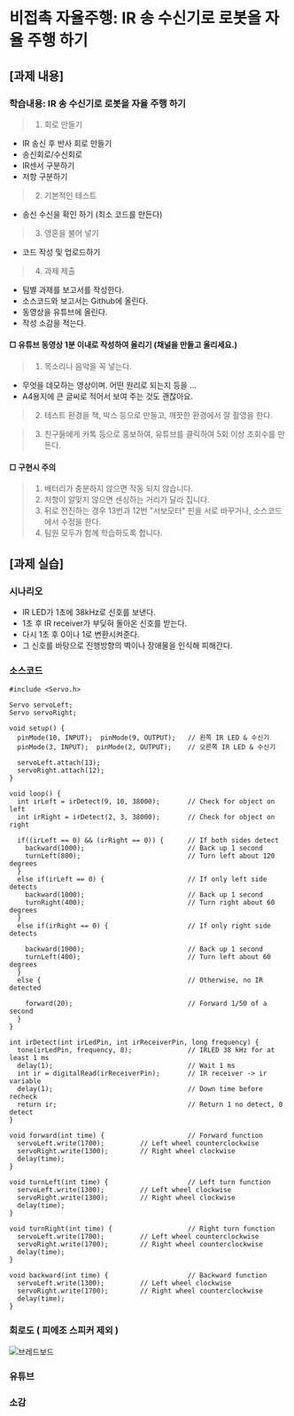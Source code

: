# 비접촉 자율주행: IR 송 수신기로 로봇을 자율 주행 하기

## [과제 내용]

### 학습내용: IR 송 수신기로 로봇을 자율 주행 하기

>1. 회로 만들기
  - IR 송신 후 반사 회로 만들기
  - 송신회로/수신회로
  - IR센서 구분하기
  - 저항 구분하기
>2. 기본적인 테스트
  - 송신 수신을 확인 하기 (최소 코드를 만든다)
>3. 영혼을 불어 넣기
  - 코드 작성 및 업로드하기
>4. 과제 제출
  - 팀별 과제를 보고서를 작성한다.
  - 소스코드와 보고서는 Github에 올린다.
  - 동영상을 유튜브에 올린다.
  - 작성 소감을 적는다.
#### □ 유튜브 동영상 1분 이내로 작성하여 올리기 (채널을 만들고 올리세요.)
>1. 목소리나 음악을 꼭 넣는다.
   * 무엇을 데모하는 영상이며. 어떤 원리로 되는지 등을 ...
   *  A4용지에 큰 글씨로 적어서 보여 주는 것도 괜찮아요.
 
>2. 테스트 환경을 책, 박스 등으로 만들고, 깨끗한 환경에서 잘 촬영을 한다.
 
>3. 친구들에게 카톡 등으로 홍보하여, 유튜브를 클릭하여 5회 이상 조회수를 만든다.
#### □ 구현시 주의
>1. 배터리가 충분하지 않으면 작동 되지 않습니다.
>2. 저항이 알맞지 않으면 센싱하는 거리가 달라 집니다.
>3. 뒤로 전진하는 경우 13번과 12번 "서보모터" 핀을 서로 바꾸거나, 소스코드에서 수정을 한다.
>4. 팀원 모두가 함께 학습하도록 합니다.


</hr>


## [과제 실습]

### 시나리오

- IR LED가 1초에 38kHz로 신호를 보낸다.
- 1초 후 IR receiver가 부딪혀 돌아온 신호를 받는다. 
- 다시 1초 후 0이나 1로 변환시켜준다. 
- 그 신호를 바탕으로 진행방향의 벽이나 장애물을 인식해 피해간다.

### 소스코드

```
#include <Servo.h> 
 
Servo servoLeft;
Servo servoRight;
 
void setup() {
  pinMode(10, INPUT);  pinMode(9, OUTPUT);   // 왼쪽 IR LED & 수신기
  pinMode(3, INPUT);  pinMode(2, OUTPUT);    // 오른쪽 IR LED & 수신기

  servoLeft.attach(13);
  servoRight.attach(12);
}  
 
void loop() {
  int irLeft = irDetect(9, 10, 38000);       // Check for object on left
  int irRight = irDetect(2, 3, 38000);       // Check for object on right

  if((irLeft == 0) && (irRight == 0)) {      // If both sides detect
    backward(1000);                          // Back up 1 second
    turnLeft(800);                           // Turn left about 120 degrees
  }
  else if(irLeft == 0) {                     // If only left side detects
    backward(1000);                          // Back up 1 second
    turnRight(400);                          // Turn right about 60 degrees
  }
  else if(irRight == 0) {                    // If only right side detects
  
    backward(1000);                          // Back up 1 second
    turnLeft(400);                           // Turn left about 60 degrees
  }
  else {                                     // Otherwise, no IR detected
  
    forward(20);                             // Forward 1/50 of a second
  }
}

int irDetect(int irLedPin, int irReceiverPin, long frequency) {
  tone(irLedPin, frequency, 8);              // IRLED 38 kHz for at least 1 ms
  delay(1);                                  // Wait 1 ms
  int ir = digitalRead(irReceiverPin);       // IR receiver -> ir variable
  delay(1);                                  // Down time before recheck
  return ir;                                 // Return 1 no detect, 0 detect
}  

void forward(int time) {                     // Forward function
  servoLeft.write(1700);         // Left wheel counterclockwise
  servoRight.write(1300);        // Right wheel clockwise
  delay(time);
}

void turnLeft(int time) {                    // Left turn function
  servoLeft.write(1300);         // Left wheel clockwise
  servoRight.write(1300);        // Right wheel clockwise
  delay(time);
}

void turnRight(int time) {                   // Right turn function
  servoLeft.write(1700);         // Left wheel counterclockwise
  servoRight.write(1700);        // Right wheel counterclockwise
  delay(time);
}

void backward(int time) {                    // Backward function
  servoLeft.write(1300);         // Left wheel clockwise
  servoRight.write(1700);        // Right wheel counterclockwise
  delay(time);
}
```

### 회로도 ( 피에조 스피커 제외 )

![브레드보드](https://user-images.githubusercontent.com/50915637/68905408-6b918d80-0784-11ea-9096-69c6887d5dd7.PNG)

### 유튜브




</hr>


### 소감

